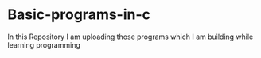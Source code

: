 # Basic-programs-in-c
In this Repository I am uploading those programs which I am building while learning programming

